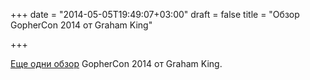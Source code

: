 +++
date = "2014-05-05T19:49:07+03:00"
draft = false
title = "Обзор GopherCon 2014 от Graham King"

+++

<p><a href="http://www.darkcoding.net/software/gophercon-2014-best-talks-and-notes/">Еще одни обзор</a> GopherCon 2014 от&nbsp;Graham King.</p>

